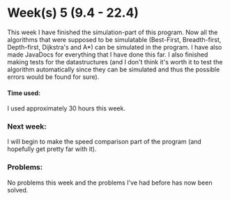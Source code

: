 # Week(s) 5 (9.4 - 22.4)
This week I have finished the simulation-part of this program. Now all the algorithms that were supposed to be simulatable (Best-First, Breadth-first, Depth-first, Dijkstra's and A*) can be simulated in the program. I have also made JavaDocs for everything that I have done this far. I also finished making tests for the datastructures (and I don't think it's worth it to test the algorithm automatically since they can be simulated and thus the possible errors would be found for sure).
#### Time used:
I used approximately 30 hours this week.
### Next week:
I will begin to make the speed comparison part of the program (and hopefully get pretty far with it).
### Problems:
No problems this week and the problems I've had before has now been solved.
